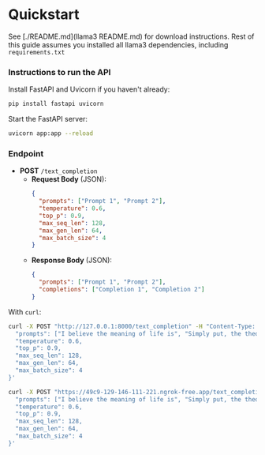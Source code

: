 # Quickstart

See [./README.md](llama3 README.md) for download instructions.
Rest of this guide assumes you installed all llama3 dependencies, including `requirements.txt`

### Instructions to run the API

Install FastAPI and Uvicorn if you haven't already:
```bash
pip install fastapi uvicorn
```

Start the FastAPI server:
```bash
uvicorn app:app --reload
```

### Endpoint
- **POST** `/text_completion`
  - **Request Body** (JSON):
    ```json
    {
      "prompts": ["Prompt 1", "Prompt 2"],
      "temperature": 0.6,
      "top_p": 0.9,
      "max_seq_len": 128,
      "max_gen_len": 64,
      "max_batch_size": 4
    }
    ```
  - **Response Body** (JSON):
    ```json
    {
      "prompts": ["Prompt 1", "Prompt 2"],
      "completions": ["Completion 1", "Completion 2"]
    }
    ```

With `curl`:

```bash
curl -X POST "http://127.0.0.1:8000/text_completion" -H "Content-Type: application/json" -d '{
  "prompts": ["I believe the meaning of life is", "Simply put, the theory of relativity states that"],
  "temperature": 0.6,
  "top_p": 0.9,
  "max_seq_len": 128,
  "max_gen_len": 64,
  "max_batch_size": 4
}'
```


```bash
curl -X POST "https://49c9-129-146-111-221.ngrok-free.app/text_completion" -H "Content-Type: application/json" -d '{
  "prompts": ["I believe the meaning of life is", "Simply put, the theory of relativity states that"],
  "temperature": 0.6,
  "top_p": 0.9,
  "max_seq_len": 128,
  "max_gen_len": 64,
  "max_batch_size": 4
}'
```


